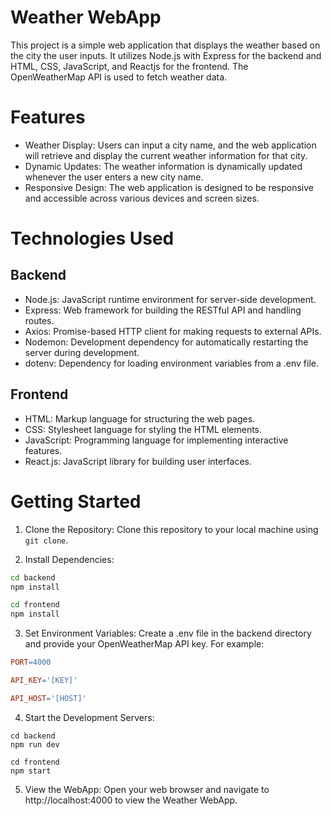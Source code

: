 # Weather WebApp
This project is a simple web application that displays the weather based on the city the user inputs. It utilizes Node.js with Express for the backend and HTML, CSS, JavaScript, and Reactjs for the frontend. The OpenWeatherMap API is used to fetch weather data.

# Features
- Weather Display: Users can input a city name, and the web application will retrieve and display the current weather information for that city.
- Dynamic Updates: The weather information is dynamically updated whenever the user enters a new city name.
- Responsive Design: The web application is designed to be responsive and accessible across various devices and screen sizes.

# Technologies Used
## Backend
- Node.js: JavaScript runtime environment for server-side development.
- Express: Web framework for building the RESTful API and handling routes.
- Axios: Promise-based HTTP client for making requests to external APIs.
- Nodemon: Development dependency for automatically restarting the server during development.
- dotenv: Dependency for loading environment variables from a .env file.
## Frontend
- HTML: Markup language for structuring the web pages.
- CSS: Stylesheet language for styling the HTML elements.
- JavaScript: Programming language for implementing interactive features.
- React.js: JavaScript library for building user interfaces.

# Getting Started
1. Clone the Repository: Clone this repository to your local machine using `git clone`.

2. Install Dependencies:
```bash
cd backend
npm install
```

```bash
cd frontend
npm install
```

3. Set Environment Variables:
Create a .env file in the backend directory and provide your OpenWeatherMap API key. For example:
```makefile
PORT=4000

API_KEY='[KEY]'

API_HOST='[HOST]'
```
4. Start the Development Servers:
```terminal
cd backend
npm run dev
```
```terminal
cd frontend
npm start
```

5. View the WebApp:
Open your web browser and navigate to http://localhost:4000 to view the Weather WebApp.
